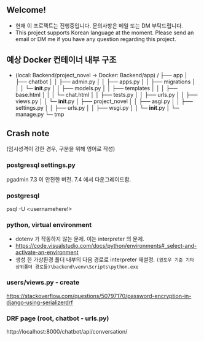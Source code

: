 ## Welcome!
- 현재 이 프로젝트는 진행중입니다. 문의사항은 메일 또는 DM 부탁드립니다.
- This project supports Korean language at the moment. Please send an email or DM me if you have any question regarding this project.

## 예상 Docker 컨테이너 내부 구조
- (local: Backend/project_novel -> Docker: Backend/app)
/
├── app
│   ├── chatbot
│   │   ├── admin.py
│   │   ├── apps.py
│   │   ├── migrations
│   │   │   └─ __init__.py
│   │   ├── models.py
│   │   ├── templates
│   │   │   ├── base.html
│   │   │   └─ chat.html
│   │   ├── tests.py
│   │   ├── urls.py
│   │   ├── views.py
│   │   └─ __init__.py
│   ├── project_novel
│   │   ├── asgi.py
│   │   ├── settings.py
│   │   ├── urls.py
│   │   ├── wsgi.py
│   │   └─ __init__.py
│   └─ manage.py
└─ tmp

## Crash note
(임시성격이 강한 경우, 구분을 위해 영어로 작성)

### postgresql settings.py
pgadmin 7.3 이 안전한 버전. 7.4 에서 다운그레이드함.


### postgresql 
psql -U <usernamehere!>
<!-- 
DATABASES = {
    'default': {
        'ENGINE': 'django.db.backends.postgresql_psycopg2',
        'NAME': 'dbnovel',
        # must be changed to other username later.
        'USER': 'postgres',
        'PASSWORD': '(rename it once this configuration is reused)',
        'HOST': 'localhost',
        'PORT': '5432',
    }
} -->
<!-- https://www.commandprompt.com/education/how-to-rename-a-userrole-in-postgresql/ -->
### python, virtual environment
- dotenv 가 작동하지 않는 문제. 이는 interpreter 의 문제.
- https://code.visualstudio.com/docs/python/environments#_select-and-activate-an-environment
- 생성 한 가상환경 폴더 내부의 다음 경로로 interpreter 재설정.
`(윈도우 기준 기타 상위폴더 경로들)\backend\venv\Scripts\python.exe`

### users/views.py - create
https://stackoverflow.com/questions/50797170/password-encryption-in-django-using-serializerdrf


### DRF page (root, chatbot - urls.py)
http://localhost:8000/chatbot/api/conversation/